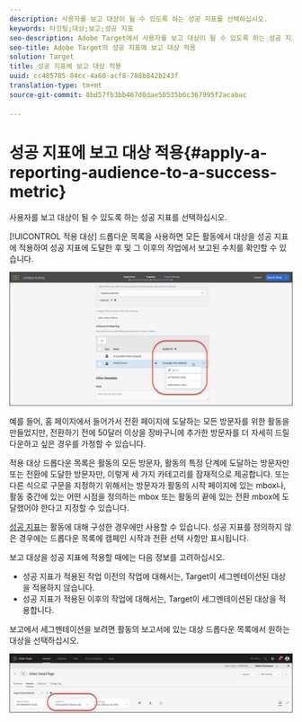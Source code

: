 ```yaml
---
description: 사용자를 보고 대상이 될 수 있도록 하는 성공 지표를 선택하십시오.
keywords: 타깃팅;대상;보고;성공 지표
seo-description: Adobe Target에서 사용자를 보고 대상이 될 수 있도록 하는 성공 지표를 선택하십시오.
seo-title: Adobe Target의 성공 지표에 보고 대상 적용
solution: Target
title: 성공 지표에 보고 대상 적용
uuid: cc485785-84cc-4a60-acf8-788b842b243f
translation-type: tm+mt
source-git-commit: 8bd57fb3bb467d8dae50535b6c367995f2acabac

---
```



# 성공 지표에 보고 대상 적용{#apply-a-reporting-audience-to-a-success-metric}

사용자를 보고 대상이 될 수 있도록 하는 성공 지표를 선택하십시오.

[!UICONTROL 적용 대상] 드롭다운 목록을 사용하면 모든 활동에서 대상을 성공 지표에 적용하여 성공 지표에 도달한 후 및 그 이후의 작업에서 보고된 수치를 확인할 수 있습니다.

![](assets/success_metric.png)

예를 들어, 홈 페이지에서 들어가서 전환 페이지에 도달하는 모든 방문자를 위한 활동을 만들었지만, 전환하기 전에 50달러 이상을 장바구니에 추가한 방문자를 더 자세히 드릴다운하고 싶은 경우를 가정할 수 있습니다.

적용 대상 드롭다운 목록은 활동의 모든 방문자, 활동의 특정 단계에 도달하는 방문자만 또는 전환에 도달한 방문자만, 이렇게 세 가지 카테고리를 잠재적으로 제공합니다. 또는 다른 식으로 구문을 지정하기 위해서는 방문자가 활동의 시작 페이지에 있는 mbox나, 활동 중간에 있는 어떤 시점을 정의하는 mbox 또는 활동의 끝에 있는 전환 mbox에 도달했어야 한다고 지정할 수 있습니다.

[성공 지표](../c-activities/r-success-metrics/success-metrics.md#reference_D011575C85DA48E989A244593D9B9924)는 활동에 대해 구성한 경우에만 사용할 수 있습니다. 성공 지표를 정의하지 않은 경우에는 드롭다운 목록에 캠페인 시작과 전환 선택 사항만 표시됩니다.

보고 대상을 성공 지표에 적용할 때에는 다음 정보를 고려하십시오.

* 성공 지표가 적용된 작업 이전의 작업에 대해서는, Target이 세그멘테이션된 대상을 적용하지 않습니다.
* 성공 지표가 적용된 이후의 작업에 대해서는, Target이 세그멘테이션된 대상을 적용합니다.

보고에서 세그멘테이션을 보려면 활동의 보고서에 있는 대상 드롭다운 목록에서 원하는 대상을 선택하십시오.

![](assets/reporting_audience_dropdown.png)

